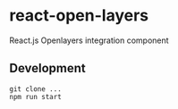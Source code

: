 # react-open-layers

React.js Openlayers integration component

## Development
```
git clone ...
npm run start
```
